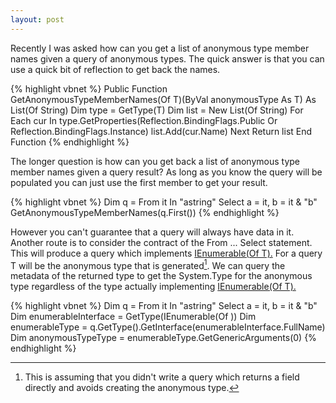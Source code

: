 ```yaml
---
layout: post
---
```

Recently I was asked how can you get a list of anonymous type member names given a query of anonymous types.  The quick answer is that you can use a quick bit of reflection to get back the names.

{% highlight vbnet %}
Public Function GetAnonymousTypeMemberNames(Of T)(ByVal anonymousType As T) As List(Of String)
    Dim type = GetType(T)
    Dim list = New List(Of String)
    For Each cur In type.GetProperties(Reflection.BindingFlags.Public Or Reflection.BindingFlags.Instance)
        list.Add(cur.Name)
    Next
    Return list
End Function
{% endhighlight %}

The longer question is how can you get back a list of anonymous type member names given a query result?  As long as you know the query will be populated you can just use the first member to get your result.

{% highlight vbnet %}
Dim q = From it In "astring" Select a = it, b = it & "b"
GetAnonymousTypeMemberNames(q.First())
{% endhighlight %}

However you can't guarantee that a query will always have data in it.  Another route is to consider the contract of the From ... Select statement.  This will produce a query which implements [IEnumerable(Of T).](http://msdn2.microsoft.com/en-us/library/9eekhta0.aspx)  For a query T will be the anonymous type that is generated[^1].  We can query the metadata of the returned type to get the System.Type for the anonymous type regardless of the type actually implementing [IEnumerable(Of T).](http://msdn2.microsoft.com/en-us/library/9eekhta0.aspx)

{% highlight vbnet %}
Dim q = From it In "astring" Select a = it, b = it & "b"
Dim enumerableInterface = GetType(IEnumerable(Of ))
Dim enumerableType = q.GetType().GetInterface(enumerableInterface.FullName)
Dim anonymousTypeType = enumerableType.GetGenericArguments(0)
{% endhighlight %}

[^1]: This is assuming that you didn't write a query which returns a field directly and avoids creating the anonymous type.

